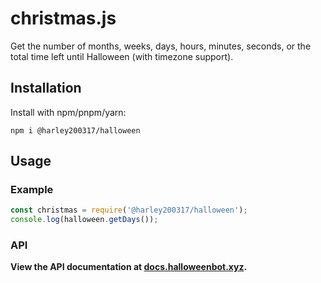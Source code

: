 # christmas.js

Get the number of months, weeks, days, hours, minutes, seconds, or the total time left until Halloween (with timezone support).

## Installation

Install with npm/pnpm/yarn:

`npm i @harley200317/halloween`

## Usage

### Example

```js
const christmas = require('@harley200317/halloween');
console.log(halloween.getDays());
```

### API

**View the API documentation at [docs.halloweenbot.xyz](https://docs.halloweenbot.xyz/).**
